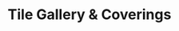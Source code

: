 ---
title: "Tile Gallery & Coverings"
url: /kirkham/tile-gallery-and-coverings/
shop: interior decoration
---